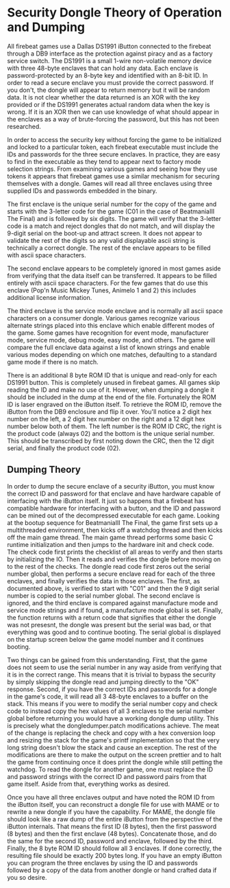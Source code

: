 # Security Dongle Theory of Operation and Dumping

All firebeat games use a Dallas DS1991 iButton connected to the firebeat through
a DB9 interface as the protection against piracy and as a factory service switch.
The DS1991 is a small 1-wire non-volatile memory device with three 48-byte
enclaves that can hold any data. Each enclave is password-protected by an 8-byte
key and identified with an 8-bit ID. In order to read a secure enclave you must
provide the correct password. If you don't, the dongle will appear to return
memory but it will be random data. It is not clear whether the data returned is
an XOR with the key provided or if the DS1991 generates actual random data when
the key is wrong. If it is an XOR then we can use knowledge of what should appear
in the enclaves as a way of brute-forcing the password, but this has not been
researched.

In order to access the security key without forcing the game to be initialized
and locked to a particular token, each firebeat executable must include the IDs
and passwords for the three secure enclaves. In practice, they are easy to find
in the executable as they tend to appear next to factory mode selection strings.
From examining various games and seeing how they use tokens it appears that
firebeat games use a similar mechanism for securing themselves with a dongle.
Games will read all three enclaves using three supplied IDs and passwords
embedded in the binary.

The first enclave is the unique serial number for the copy of the game and
starts with the 3-letter code for the game (C01 in the case of BeatmaniaIII The
Final) and is followed by six digits. The game will verify that the 3-letter
code is a match and reject dongles that do not match, and will display the
9-digit serial on the boot-up and attract screen. It does not appear to
validate the rest of the digits so any valid displayable ascii string is
technically a correct dongle. The rest of the enclave appears to be filled
with ascii space characters.

The second enclave appears to be completely ignored in most games aside from
verifying that the data itself can be transferred. It appears to be filled
entirely with ascii space characters. For the few games that do use this
enclave (Pop'n Music Mickey Tunes, Animelo 1 and 2) this includes additional
license information.

The third enclave is the service mode enclave and is normally all ascii
space characters on a consumer dongle. Various games recognize various
alternate strings placed into this enclave which enable different modes
of the game. Some games have recognition for event mode, manufacturer mode,
service mode, debug mode, easy mode, and others. The game will compare the
full enclave data against a list of known strings and enable various modes
depending on which one matches, defaulting to a standard game mode if there
is no match.

There is an additional 8 byte ROM ID that is unique and read-only for each
DS1991 button. This is completely unused in firebeat games. All games skip
reading the ID and make no use of it. However, when dumping a dongle it should
be included in the dump at the end of the file. Fortunately the ROM ID is
laser engraved on the iButton itself. To retrieve the ROM ID, remove the iButton
from the DB9 enclosure and flip it over. You'll notice a 2 digit hex number on
the left, a 2 digit hex number on the right and a 12 digit hex number below
both of them. The left number is the ROM ID CRC, the right is the product code
(always 02) and the bottom is the unique serial number. This should be transcribed
by first noting down the CRC, then the 12 digit serial, and finally the product
code (02).

## Dumping Theory

In order to dump the secure enclave of a security iButton, you must know the
correct ID and password for that enclave and have hardware capable of interfacing
with the iButton itself. It just so happens that a firebeat has compatible
hardware for interfacing with a button, and the ID and password can be mined out
of the decompressed executable for each game. Looking at the bootup sequence
for BeatmaniaIII The Final, the game first sets up a multithreaded environment,
then kicks off a watchdog thread and then kicks off the main game thread. The
main game thread performs some basic C runtime initialization and then jumps
to the hardware init and check code. The check code first prints the checklist
of all areas to verify and then starts by initializing the IO. Then it reads
and verifies the dongle before moving on to the rest of the checks. The dongle
read code first zeros out the serial number global, then performs a secure
enclave read for each of the three enclaves, and finally verifies the data in
those enclaves. The first, as documented above, is verified to start with "C01"
and then the 9 digit serial number is copied to the serial number global. The
second enclave is ignored, and the third enclave is compared against manufacture
mode and service mode strings and if found, a manufacture mode global is set.
Finally, the function returns with a return code that signifies that either the
dongle was not presesnt, the dongle was present but the serial was bad, or that
everything was good and to continue booting. The serial global is displayed
on the startup screen below the game model number and it continues booting.

Two things can be gained from this understanding. First, that the game does
not seem to use the serial number in any way aside from verifying that it is
in the correct range. This means that it is trivial to bypass the security by
simply skipping the dongle read and jumping directly to the "OK" response.
Second, if you have the correct IDs and passwords for a dongle in the game's
code, it will read all 3 48-byte enclaves to a buffer on the stack. This means
if you were to modify the serial number copy and check code to instead copy
the hex values of all 3 enclaves to the serial number global before returning
you would have a working dongle dump utility. This is precisely what the
dongledumper.patch modifications achieve. The meat of the change is replacing
the check and copy with a hex conversion loop and resizing the stack for the
game's printf implementation so that the very long string doesn't blow the stack
and cause an exception. The rest of the modifications are there to make the
output on the screen prettier and to halt the game from continuing once it
does print the dongle while still petting the watchdog. To read the dongle for
another game, one must replace the ID and password strings with the correct ID
and password pairs from that game itself. Aside from that, everything works as
desired.

Once you have all three enclaves output and have noted the ROM ID from the
iButton itself, you can reconstruct a dongle file for use with MAME or to rewrite
a new dongle if you have the capability. For MAME, the dongle file should look
like a raw dump of the entire iButton from the perspective of the iButton
internals. That means the first ID (8 bytes), then the first password (8 bytes)
and then the first enclave (48 bytes). Concatenate those, and do the same for
the second ID, password and enclave, followed by the third. Finally, the 8
byte ROM ID should follow all 3 enclaves. If done correctly, the resulting file
should be exactly 200 bytes long. If you have an empty iButton you can program
the three enclaves by using the ID and passwords followed by a copy of the data
from another dongle or hand crafted data if you so desire.
